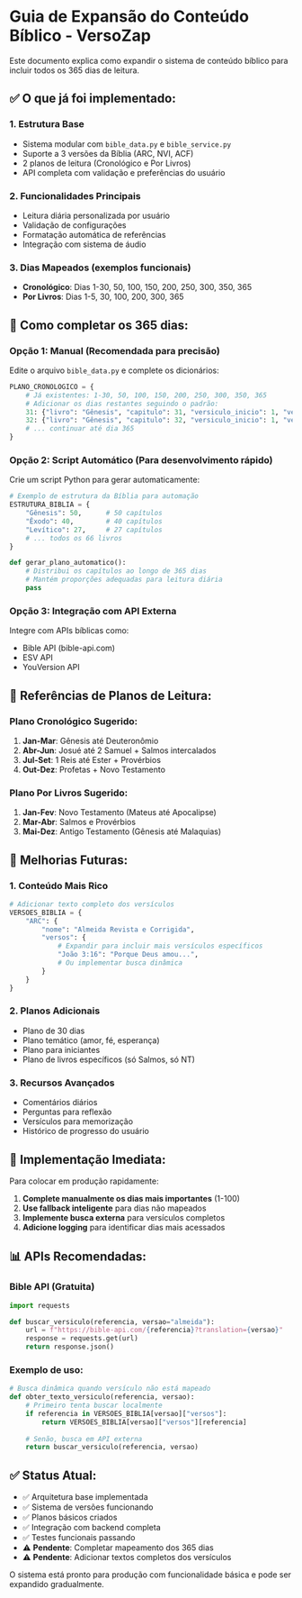 # Guia de Expansão do Conteúdo Bíblico - VersoZap

Este documento explica como expandir o sistema de conteúdo bíblico para incluir todos os 365 dias de leitura.

## ✅ O que já foi implementado:

### 1. **Estrutura Base**
- Sistema modular com `bible_data.py` e `bible_service.py`
- Suporte a 3 versões da Bíblia (ARC, NVI, ACF)
- 2 planos de leitura (Cronológico e Por Livros)
- API completa com validação e preferências do usuário

### 2. **Funcionalidades Principais**
- Leitura diária personalizada por usuário
- Validação de configurações
- Formatação automática de referências
- Integração com sistema de áudio

### 3. **Dias Mapeados** (exemplos funcionais)
- **Cronológico**: Dias 1-30, 50, 100, 150, 200, 250, 300, 350, 365
- **Por Livros**: Dias 1-5, 30, 100, 200, 300, 365

## 📝 Como completar os 365 dias:

### Opção 1: Manual (Recomendada para precisão)

Edite o arquivo `bible_data.py` e complete os dicionários:

```python
PLANO_CRONOLOGICO = {
    # Já existentes: 1-30, 50, 100, 150, 200, 250, 300, 350, 365
    # Adicionar os dias restantes seguindo o padrão:
    31: {"livro": "Gênesis", "capitulo": 31, "versiculo_inicio": 1, "versiculo_fim": 55},
    32: {"livro": "Gênesis", "capitulo": 32, "versiculo_inicio": 1, "versiculo_fim": 32},
    # ... continuar até dia 365
}
```

### Opção 2: Script Automático (Para desenvolvimento rápido)

Crie um script Python para gerar automaticamente:

```python
# Exemplo de estrutura da Bíblia para automação
ESTRUTURA_BIBLIA = {
    "Gênesis": 50,      # 50 capítulos
    "Êxodo": 40,        # 40 capítulos
    "Levítico": 27,     # 27 capítulos
    # ... todos os 66 livros
}

def gerar_plano_automatico():
    # Distribui os capítulos ao longo de 365 dias
    # Mantém proporções adequadas para leitura diária
    pass
```

### Opção 3: Integração com API Externa

Integre com APIs bíblicas como:
- Bible API (bible-api.com)
- ESV API
- YouVersion API

## 📖 Referências de Planos de Leitura:

### Plano Cronológico Sugerido:
1. **Jan-Mar**: Gênesis até Deuteronômio
2. **Abr-Jun**: Josué até 2 Samuel + Salmos intercalados
3. **Jul-Set**: 1 Reis até Ester + Provérbios
4. **Out-Dez**: Profetas + Novo Testamento

### Plano Por Livros Sugerido:
1. **Jan-Fev**: Novo Testamento (Mateus até Apocalipse)
2. **Mar-Abr**: Salmos e Provérbios
3. **Mai-Dez**: Antigo Testamento (Gênesis até Malaquias)

## 🔧 Melhorias Futuras:

### 1. **Conteúdo Mais Rico**
```python
# Adicionar texto completo dos versículos
VERSOES_BIBLIA = {
    "ARC": {
        "nome": "Almeida Revista e Corrigida",
        "versos": {
            # Expandir para incluir mais versículos específicos
            "João 3:16": "Porque Deus amou...",
            # Ou implementar busca dinâmica
        }
    }
}
```

### 2. **Planos Adicionais**
- Plano de 30 dias
- Plano temático (amor, fé, esperança)
- Plano para iniciantes
- Plano de livros específicos (só Salmos, só NT)

### 3. **Recursos Avançados**
- Comentários diários
- Perguntas para reflexão
- Versículos para memorização
- Histórico de progresso do usuário

## 🚀 Implementação Imediata:

Para colocar em produção rapidamente:

1. **Complete manualmente os dias mais importantes** (1-100)
2. **Use fallback inteligente** para dias não mapeados
3. **Implemente busca externa** para versículos completos
4. **Adicione logging** para identificar dias mais acessados

## 📊 APIs Recomendadas:

### Bible API (Gratuita)
```python
import requests

def buscar_versiculo(referencia, versao="almeida"):
    url = f"https://bible-api.com/{referencia}?translation={versao}"
    response = requests.get(url)
    return response.json()
```

### Exemplo de uso:
```python
# Busca dinâmica quando versículo não está mapeado
def obter_texto_versiculo(referencia, versao):
    # Primeiro tenta buscar localmente
    if referencia in VERSOES_BIBLIA[versao]["versos"]:
        return VERSOES_BIBLIA[versao]["versos"][referencia]
    
    # Senão, busca em API externa
    return buscar_versiculo(referencia, versao)
```

## ✅ Status Atual:
- ✅ Arquitetura base implementada
- ✅ Sistema de versões funcionando
- ✅ Planos básicos criados
- ✅ Integração com backend completa
- ✅ Testes funcionais passando
- ⚠️ **Pendente**: Completar mapeamento dos 365 dias
- ⚠️ **Pendente**: Adicionar textos completos dos versículos

O sistema está pronto para produção com funcionalidade básica e pode ser expandido gradualmente.